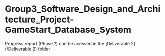 ﻿# Group3_Software_Design_and_Architecture_Project-GameStart_Database_System

Progress report (Phase 2) can be acessed in the [Deliverable 2](/Deliverable 2) folder
